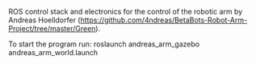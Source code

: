 ROS control stack and electronics for the control of the robotic arm by Andreas Hoelldorfer (https://github.com/4ndreas/BetaBots-Robot-Arm-Project/tree/master/Green).

To start the program run:
    roslaunch andreas_arm_gazebo andreas_arm_world.launch
